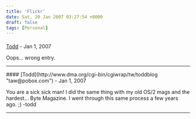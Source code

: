```yaml
---
title: 'Flickr'
date: Sat, 20 Jan 2007 03:27:54 +0000
draft: false
tags: [Personal]
---
```



#### 
[Todd](http://www.dma.org/cgi-bin/cgiwrap/tw/toddblog "taw@pobox.com") - <time datetime="2007-01-22 21:31:20">Jan 1, 2007</time>

Oops... wrong entry.
<hr />
#### 
[Todd](http://www.dma.org/cgi-bin/cgiwrap/tw/toddblog "taw@pobox.com") - <time datetime="2007-01-22 21:31:04">Jan 1, 2007</time>

You are a sick sick man! I did the same thing with my old OS/2 mags and the hardest... Byte Magazine. I went through this same process a few years ago. ;) -todd
<hr />

